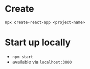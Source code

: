 # Create

`npx create-react-app <project-name>`

# Start up locally 

- `npm start`
- available via `localhost:3000`
